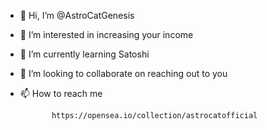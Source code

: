 - 👋 Hi, I’m @AstroCatGenesis
- 👀 I’m interested in increasing your income 
- 🌱 I’m currently learning Satoshi
- 💞️ I’m looking to collaborate on reaching out to you 
- 📫 How to reach me 
         
             https://opensea.io/collection/astrocatofficial

<!---
AstroCatGenesis/AstroCatGenesis is a ✨ special ✨ repository because its `README.md` (this file) appears on your GitHub profile.
You can click the Preview link to take a look at your changes.
--->
